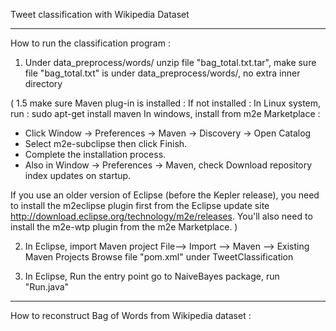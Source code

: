 
Tweet classification with Wikipedia Dataset

----------------------------------------------
How to run the classification program :
 
1. Under data_preprocess/words/
unzip file "bag_total.txt.tar", make sure file "bag_total.txt" is under data_preprocess/words/, no extra inner directory

( 1.5 make sure Maven plug-in is installed :
If not installed :
In Linux system, run : sudo apt-get install maven
In windows, install from m2e Marketplace : 
* Click Window -> Preferences -> Maven -> Discovery -> Open Catalog
* Select m2e-subclipse then click Finish.
* Complete the installation process.
* Also in Window -> Preferences -> Maven, check Download repository index updates on startup.

If you use an older version of Eclipse (before the Kepler release), 
you need to install the m2eclipse plugin first from the Eclipse update site http://download.eclipse.org/technology/m2e/releases. 
You'll also need to install the m2e-wtp plugin from the m2e Marketplace.
)

2. In Eclipse, import Maven project 
File--> Import --> Maven --> Existing Maven Projects
Browse file "pom.xml" under TweetClassification

3. In Eclipse, Run the entry point
go to NaiveBayes package, run "Run.java" 

------------------------------------------------

How to reconstruct Bag of Words from Wikipedia dataset : 
